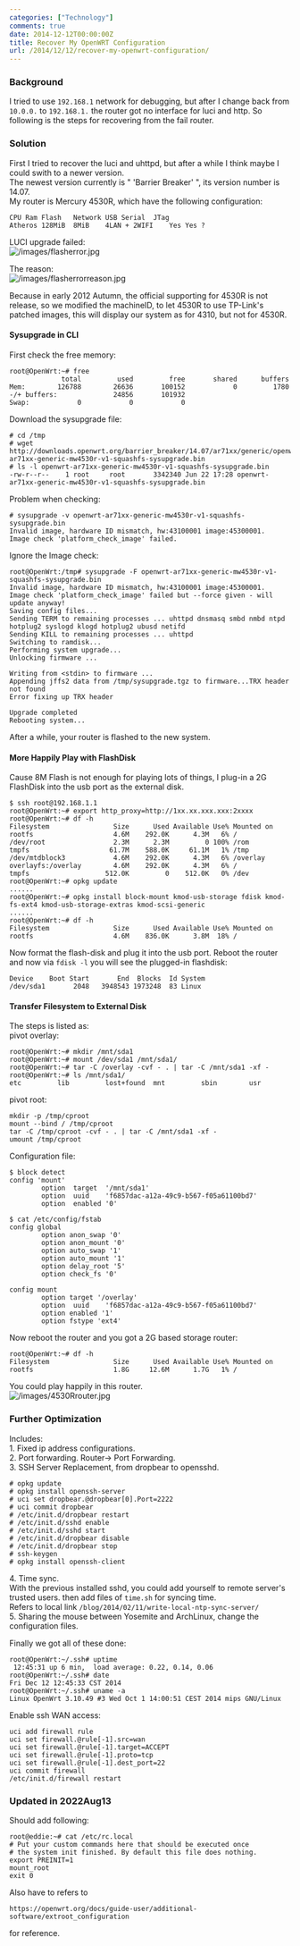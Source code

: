 ```yaml
---
categories: ["Technology"]
comments: true
date: 2014-12-12T00:00:00Z
title: Recover My OpenWRT Configuration
url: /2014/12/12/recover-my-openwrt-configuration/
---
```


### Background
I tried to use `192.168.1` network for debugging, but after I change back from `10.0.0.` to `192.168.1.` the router got no interface for luci and http. So following is the steps for recovering from the fail router.    
### Solution
First I tried to recover the luci and uhttpd, but after a while I think maybe I could swith to a newer version.    
The newest version currently is " 'Barrier Breaker' ", its version number is 14.07.    
My router is Mercury 4530R, which have the following configuration:      

```
CPU	Ram	Flash	Network	USB	Serial	JTag    
Atheros	128MiB	8MiB	4LAN + 2WIFI	Yes	Yes	?    

```

LUCI upgrade failed:    
![/images/flasherror.jpg](/images/flasherror.jpg)    

The reason:    
![/images/flasherrorreason.jpg](/images/flasherrorreason.jpg)    

Because in early 2012 Autumn, the official supporting for 4530R is not release, so we modified the machineID, to let 4530R to use TP-Link's patched images, this will display our system as for 4310, but not for 4530R.    

#### Sysupgrade in CLI    
First check the free memory:    

```
root@OpenWrt:~# free
             total         used         free       shared      buffers
Mem:        126788        26636       100152            0         1780
-/+ buffers:              24856       101932
Swap:            0            0            0

```
Download the sysupgrade file:    

```
# cd /tmp
# wget http://downloads.openwrt.org/barrier_breaker/14.07/ar71xx/generic/openwrt-ar71xx-generic-mw4530r-v1-squashfs-sysupgrade.bin
# ls -l openwrt-ar71xx-generic-mw4530r-v1-squashfs-sysupgrade.bin 
-rw-r--r--    1 root     root       3342340 Jun 22 17:28 openwrt-ar71xx-generic-mw4530r-v1-squashfs-sysupgrade.bin

```
Problem when checking:    

```
# sysupgrade -v openwrt-ar71xx-generic-mw4530r-v1-squashfs-sysupgrade.bin 
Invalid image, hardware ID mismatch, hw:43100001 image:45300001.
Image check 'platform_check_image' failed.

```
Ignore the Image check:    

```
root@OpenWrt:/tmp# sysupgrade -F openwrt-ar71xx-generic-mw4530r-v1-squashfs-sysupgrade.bin 
Invalid image, hardware ID mismatch, hw:43100001 image:45300001.
Image check 'platform_check_image' failed but --force given - will update anyway!
Saving config files...
Sending TERM to remaining processes ... uhttpd dnsmasq smbd nmbd ntpd hotplug2 syslogd klogd hotplug2 ubusd netifd 
Sending KILL to remaining processes ... uhttpd 
Switching to ramdisk...
Performing system upgrade...
Unlocking firmware ...

Writing from <stdin> to firmware ...     
Appending jffs2 data from /tmp/sysupgrade.tgz to firmware...TRX header not found
Error fixing up TRX header
    
Upgrade completed
Rebooting system...

```
After a while, your router is flashed to the new system.    
#### More Happily Play with FlashDisk
Cause 8M Flash is not enough for playing lots of things, I plug-in a 2G FlashDisk into the usb port as the external disk.    

```
$ ssh root@192.168.1.1
root@OpenWrt:~# export http_proxy=http://1xx.xx.xxx.xxx:2xxxx
root@OpenWrt:~# df -h
Filesystem                Size      Used Available Use% Mounted on
rootfs                    4.6M    292.0K      4.3M   6% /
/dev/root                 2.3M      2.3M         0 100% /rom
tmpfs                    61.7M    588.0K     61.1M   1% /tmp
/dev/mtdblock3            4.6M    292.0K      4.3M   6% /overlay
overlayfs:/overlay        4.6M    292.0K      4.3M   6% /
tmpfs                   512.0K         0    512.0K   0% /dev
root@OpenWrt:~# opkg update
......
root@OpenWrt:~# opkg install block-mount kmod-usb-storage fdisk kmod-fs-ext4 kmod-usb-storage-extras kmod-scsi-generic
......
root@OpenWrt:~# df -h
Filesystem                Size      Used Available Use% Mounted on
rootfs                    4.6M    836.0K      3.8M  18% /

```
Now format the flash-disk and plug it into the usb port. Reboot the router and now via `fdisk -l` you will see the plugged-in flashdisk:    

```
Device    Boot Start       End  Blocks  Id System
/dev/sda1       2048   3948543 1973248  83 Linux

```
#### Transfer Filesystem to External Disk
The steps is listed as:   
pivot overlay:     

```
root@OpenWrt:~# mkdir /mnt/sda1
root@OpenWrt:~# mount /dev/sda1 /mnt/sda1/
root@OpenWrt:~# tar -C /overlay -cvf - . | tar -C /mnt/sda1 -xf -
root@OpenWrt:~# ls /mnt/sda1/
etc         lib         lost+found  mnt         sbin        usr

```
pivot root:     

```
mkdir -p /tmp/cproot
mount --bind / /tmp/cproot
tar -C /tmp/cproot -cvf - . | tar -C /mnt/sda1 -xf -
umount /tmp/cproot

```
Configuration file:   

```
$ block detect
config 'mount'
        option  target  '/mnt/sda1'
        option  uuid    'f6857dac-a12a-49c9-b567-f05a61100bd7'
        option  enabled '0'

$ cat /etc/config/fstab
config global
        option anon_swap '0'
        option anon_mount '0'
        option auto_swap '1'
        option auto_mount '1'
        option delay_root '5'
        option check_fs '0'

config mount
        option target '/overlay'
        option  uuid    'f6857dac-a12a-49c9-b567-f05a61100bd7'
        option enabled '1'
        option fstype 'ext4'

```
Now reboot the router and you got a 2G based storage router:    

```
root@OpenWrt:~# df -h
Filesystem                Size      Used Available Use% Mounted on
rootfs                    1.8G     12.6M      1.7G   1% /

```
You could play happily in this router.    
![/images/4530Rrouter.jpg](/images/4530Rrouter.jpg)    


### Further Optimization
Includes:    
1\. Fixed ip address configurations.     
2\. Port forwarding. Router-> Port Forwarding.    
3\. SSH Server Replacement, from dropbear to opensshd.   

```
# opkg update
# opkg install openssh-server
# uci set dropbear.@dropbear[0].Port=2222
# uci commit dropbear
# /etc/init.d/dropbear restart
# /etc/init.d/sshd enable
# /etc/init.d/sshd start
# /etc/init.d/dropbear disable
# /etc/init.d/dropbear stop
# ssh-keygen
# opkg install openssh-client

```
4\. Time sync.      
With the previous installed sshd, you could add yourself to remote server's trusted users. then add files of `time.sh` for syncing time.   
Refers to local link `/blog/2014/02/11/write-local-ntp-sync-server/`    
5\. Sharing the mouse between Yosemite and ArchLinux, change the configuration files.    

Finally we got all of these done:    

```
root@OpenWrt:~/.ssh# uptime
 12:45:31 up 6 min,  load average: 0.22, 0.14, 0.06
root@OpenWrt:~/.ssh# date
Fri Dec 12 12:45:33 CST 2014
root@OpenWrt:~/.ssh# uname -a
Linux OpenWrt 3.10.49 #3 Wed Oct 1 14:00:51 CEST 2014 mips GNU/Linux

```

Enable ssh WAN access:    

```
uci add firewall rule
uci set firewall.@rule[-1].src=wan
uci set firewall.@rule[-1].target=ACCEPT
uci set firewall.@rule[-1].proto=tcp
uci set firewall.@rule[-1].dest_port=22
uci commit firewall
/etc/init.d/firewall restart

```

### Updated in 2022Aug13
Should add following:    

```
root@eddie:~# cat /etc/rc.local 
# Put your custom commands here that should be executed once
# the system init finished. By default this file does nothing.
export PREINIT=1
mount_root
exit 0
```
Also have to refers to 

`https://openwrt.org/docs/guide-user/additional-software/extroot_configuration`

for reference.   

